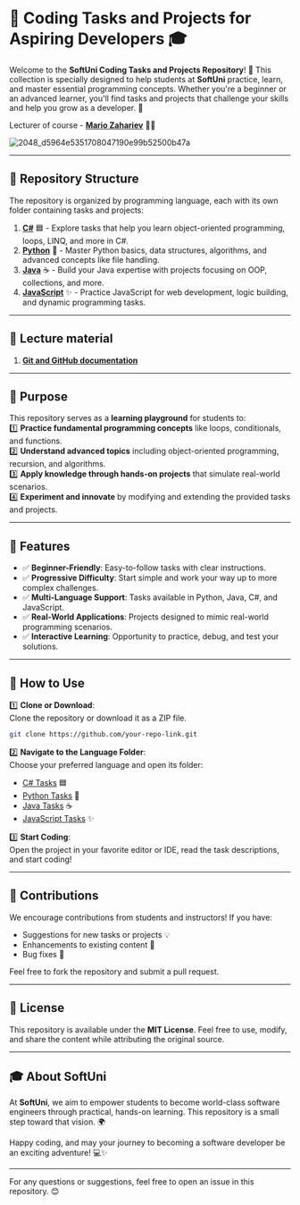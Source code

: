 # 🌟 Coding Tasks and Projects for Aspiring Developers 🎓  

Welcome to the **SoftUni Coding Tasks and Projects Repository**! 🎉 This collection is specially designed to help students at **SoftUni** practice, learn, and master essential programming concepts. Whether you're a beginner or an advanced learner, you'll find tasks and projects that challenge your skills and help you grow as a developer. 🚀  

Lecturer of course - **[Mario Zahariev](https://www.linkedin.com/in/mario-zahariev-753a7b202/)** 🐱‍🚀
  
![2048_d5964e5351708047190e99b52500b47a](https://github.com/zahariev-webbersof/python-fundamentals-05-2024/assets/68993494/119a51ec-0428-4da7-801f-462140fb9cc7)

   
---

## 📂 Repository Structure    

The repository is organized by programming language, each with its own folder containing tasks and projects:  

1. **[C#](./C%23/)** 🟦 - Explore tasks that help you learn object-oriented programming, loops, LINQ, and more in C#.  
2. **[Python](./PYTHON/)** 🐍 - Master Python basics, data structures, algorithms, and advanced concepts like file handling.  
3. **[Java](./JAVA/)** ☕ - Build your Java expertise with projects focusing on OOP, collections, and more.  
4. **[JavaScript](./JavaScript/)** ✨ - Practice JavaScript for web development, logic building, and dynamic programming tasks.  

---

## 🧩 Lecture material

1. [**Git and GitHub documentation**](https://github.com/zahariev-webbersof/Softuni_DevTasks/blob/main/Git_GitHub_Documentation.md)

---

## 🎯 Purpose  

This repository serves as a **learning playground** for students to:  
1️⃣ **Practice fundamental programming concepts** like loops, conditionals, and functions.  
2️⃣ **Understand advanced topics** including object-oriented programming, recursion, and algorithms.  
3️⃣ **Apply knowledge through hands-on projects** that simulate real-world scenarios.  
4️⃣ **Experiment and innovate** by modifying and extending the provided tasks and projects.  

---

## 🚀 Features  

- ✅ **Beginner-Friendly**: Easy-to-follow tasks with clear instructions.  
- ✅ **Progressive Difficulty**: Start simple and work your way up to more complex challenges.  
- ✅ **Multi-Language Support**: Tasks available in Python, Java, C#, and JavaScript.  
- ✅ **Real-World Applications**: Projects designed to mimic real-world programming scenarios.  
- ✅ **Interactive Learning**: Opportunity to practice, debug, and test your solutions.  

---

## 🌟 How to Use  

1️⃣ **Clone or Download**:  
   Clone the repository or download it as a ZIP file.  
   ```bash  
   git clone https://github.com/your-repo-link.git  
   ```  

2️⃣ **Navigate to the Language Folder**:  
   Choose your preferred language and open its folder:  
   - [C# Tasks](./C%23/) 🟦  
   - [Python Tasks](./PYTHON/) 🐍  
   - [Java Tasks](./JAVA/) ☕  
   - [JavaScript Tasks](./JavaScript/) ✨  

3️⃣ **Start Coding**:  
   Open the project in your favorite editor or IDE, read the task descriptions, and start coding!  

---

## 🤝 Contributions  

We encourage contributions from students and instructors! If you have:  
- Suggestions for new tasks or projects 💡  
- Enhancements to existing content 🔧  
- Bug fixes 🐛  

Feel free to fork the repository and submit a pull request.  

---

## 📜 License  

This repository is available under the **MIT License**. Feel free to use, modify, and share the content while attributing the original source.  

---

## 🎓 About SoftUni  

At **SoftUni**, we aim to empower students to become world-class software engineers through practical, hands-on learning. This repository is a small step toward that vision. 🌍  

Happy coding, and may your journey to becoming a software developer be an exciting adventure! 💻✨  

---  

For any questions or suggestions, feel free to open an issue in this repository. 😊  
